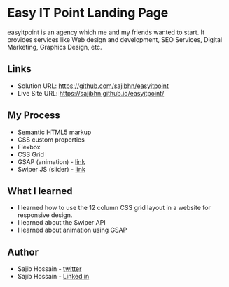 
# Easy IT Point Landing Page

easyitpoint is an agency which me and my friends wanted to start.
It provides services like Web design and development, SEO Services, Digital Marketing,
Graphics Design, etc.


## Links

- Solution URL: https://github.com/sajibhn/easyitpoint
- Live Site URL: https://sajibhn.github.io/easyitpoint/

## My Process

- Semantic HTML5 markup
- CSS custom properties
- Flexbox
- CSS Grid
- GSAP (animation) - [link](https://greensock.com/gsap/)
- Swiper JS (slider)  - [link](https://swiperjs.com/)

## What I learned
- I learned how to use the 12 column CSS grid layout in a website for responsive design.
- I learned about the Swiper API
- I learned about animation using GSAP

## Author

 - Sajib Hossain - [twitter](https://twitter.com/sajib_hsn)
 - Sajib Hossain - [Linked in](https://www.linkedin.com/in/sajib-hossain-17929b225/)

